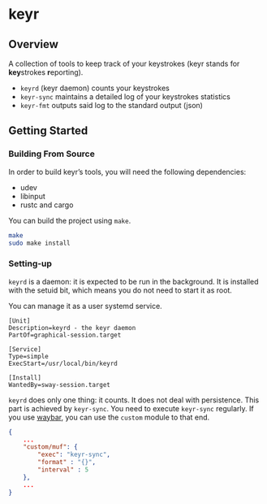 # keyr

## Overview

A collection of tools to keep track of your keystrokes (keyr stands
for **key**strokes **r**eporting).

  - `keyrd` (keyr daemon) counts your keystrokes
  - `keyr-sync` maintains a detailed log of your keystrokes statistics
  - `keyr-fmt` outputs said log to the standard output (json)

## Getting Started

### Building From Source

In order to build keyr’s tools, you will need the following dependencies:

  - udev
  - libinput
  - rustc and cargo

You can build the project using `make`.

```bash
make
sudo make install
```

### Setting-up

`keyrd` is a daemon: it is expected to be run in the background. It is
installed with the setuid bit, which means you do not need to start it
as root.

You can manage it as a user systemd service.

```
[Unit]
Description=keyrd - the keyr daemon
PartOf=graphical-session.target

[Service]
Type=simple
ExecStart=/usr/local/bin/keyrd

[Install]
WantedBy=sway-session.target
```

`keyrd` does only one thing: it counts. It does not deal with
persistence. This part is achieved by `keyr-sync`.  You need to
execute `keyr-sync` regularly. If you use
[waybar](https://github.com/Alexays/Waybar), you can use the `custom`
module to that end.

```json
{
    ...
    "custom/muf": {
        "exec": "keyr-sync",
        "format" : "{}",
        "interval" : 5
    },
    ...
}
```
